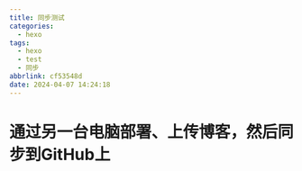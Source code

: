 ```yaml
---
title: 同步测试
categories:
  - hexo
tags:
  - hexo
  - test
  - 同步
abbrlink: cf53548d
date: 2024-04-07 14:24:18
---
```



# 通过另一台电脑部署、上传博客，然后同步到GitHub上